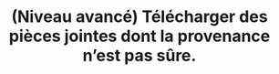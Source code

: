 ---
categories: category-kW-FytF1BDPDcjYzpVQvr
definitions:
- definition-ATdO7iwQXxbXJKrjprMQJ
goodPractices:
- Disposer d’une solution de sécurité (antivirus) intégrant un système de Sandbox,
  qui permet de procéder à une analyse avant l’ouverture de la pièce jointe.
risks:
- Télécharger un fichier susceptible d’être malveillant sur un de ses appareils
- permettant d’être l’hôte d’attaques plus virulentes (ransomware
- extorsion).
title: (Niveau avancé) Télécharger des pièces jointes dont la provenance n’est pas
  sûre.
uuid: vulnerability-Vsuexaw0Xo3P5iH0rJejw
visibleInCms: true
---